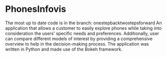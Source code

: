 # PhonesInfovis
The most up to date code is in the branch: onestepbacktwostepsforward
An application that allows a customer to easily explore phones while taking into consideration the users’ specific needs and preferences. Additionally, user can compare different models of interest by providing a comprehensive overview to help in the decision-making process.
The application was written in Python and made use of the Bokeh framework.
